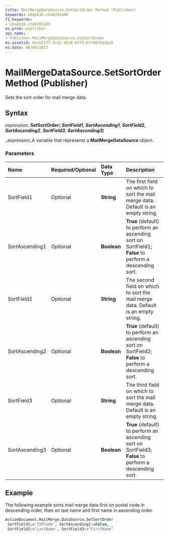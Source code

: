 ```yaml
---
title: MailMergeDataSource.SetSortOrder Method (Publisher)
keywords: vbapb10.chm6291489
f1_keywords:
- vbapb10.chm6291489
ms.prod: publisher
api_name:
- Publisher.MailMergeDataSource.SetSortOrder
ms.assetid: 0ecb5f77-2cd1-92c6-b7f2-bf709f015ba5
ms.date: 06/08/2017
---
```



# MailMergeDataSource.SetSortOrder Method (Publisher)

Sets the sort order for mail merge data.


## Syntax

 _expression_. **SetSortOrder**( **_SortField1_**,  **_SortAscending1_**,  **_SortField2_**,  **_SortAscending2_**,  **_SortField3_**,  **_SortAscending3_**)

 _expression_A variable that represents a  **MailMergeDataSource** object.


### Parameters



|**Name**|**Required/Optional**|**Data Type**|**Description**|
|:-----|:-----|:-----|:-----|
|SortField1|Optional| **String**|The first field on which to sort the mail merge data. Default is an empty string.|
|SortAscending1|Optional| **Boolean**| **True** (default) to perform an ascending sort on SortField1; **False** to perform a descending sort.|
|SortField2|Optional| **String**|The second field on which to sort the mail merge data. Default is an empty string.|
|SortAscending2|Optional| **Boolean**| **True** (default) to perform an ascending sort on SortField2; **False** to perform a descending sort.|
|SortField3|Optional| **String**|The third field on which to sort the mail merge data. Default is an empty string.|
|SortAscending3|Optional| **Boolean**| **True** (default) to perform an ascending sort on SortField3; **False** to perform a descending sort.|

## Example

The following example sorts mail merge data first on postal code in descending order, then on last name and first name in ascending order.


```vb
ActiveDocument.MailMerge.DataSource.SetSortOrder _ 
 SortField1:="ZIPCode", SortAscending1:=False, _ 
 SortField2:="LastName", SortField3:="FirstName"
```


